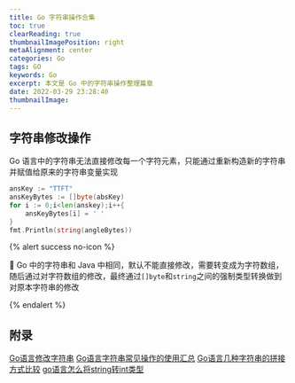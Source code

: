 ```yaml
---
title: Go 字符串操作合集
toc: true
clearReading: true
thumbnailImagePosition: right
metaAlignment: center
categories: Go
tags: GO
keywords: Go
excerpt: 本文是 Go 中的字符串操作整理篇章
date: 2022-03-29 23:28:40
thumbnailImage:
---
```

<!-- toc -->
## 字符串修改操作

Go 语言中的字符串无法直接修改每一个字符元素，只能通过重新构造新的字符串并赋值给原来的字符串变量实现
```go
ansKey := "TTFT"
ansKeyBytes := []byte(absKey)
for i := 0;i<len(anskey);i++{
    ansKeyBytes[i] = ' '
}
fmt.Println(string(angleBytes))
```
{% alert success no-icon %}

:notebook: Go 中的字符串和 Java 中相同，默认不能直接修改，需要转变成为字符数组，随后通过对字符数组的修改，最终通过`[]byte`和`string`之间的强制类型转换做到对原本字符串的修改

{% endalert %}

## 附录
[Go语言修改字符串](https://www.cnblogs.com/niuben/p/12523396.html)
[Go语言字符串常见操作的使用汇总](https://www.jb51.net/article/245112.htm)
[Go语言几种字符串的拼接方式比较](https://segmentfault.com/a/1190000040275250)
[go语言怎么将string转int类型](https://www.php.cn/be/go/472227.html)